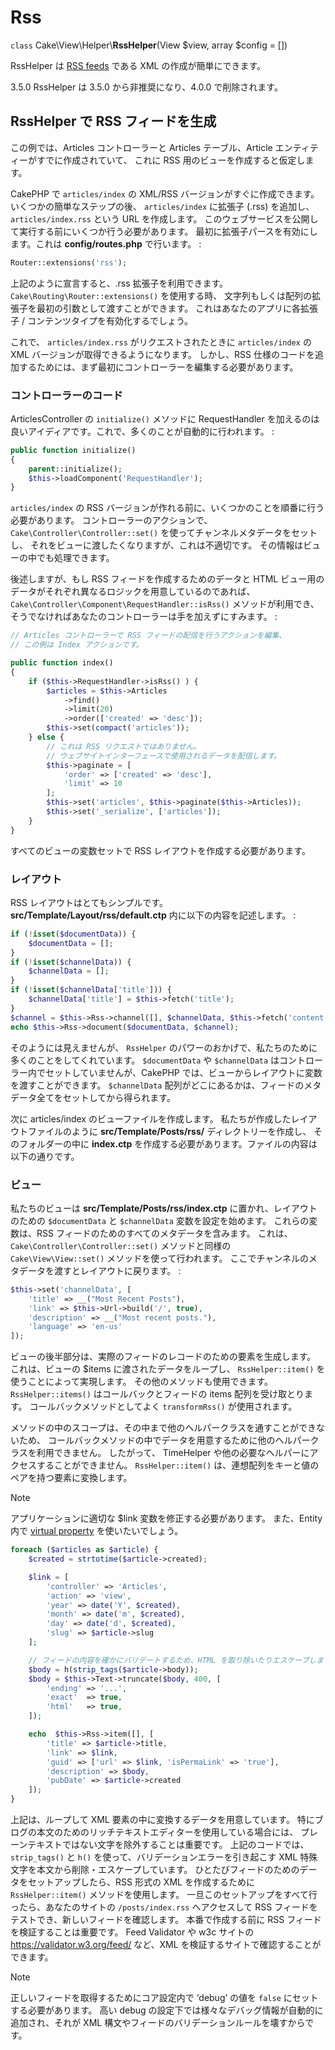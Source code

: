 # Rss

`class` Cake\\View\\Helper\\**RssHelper**(View $view, array $config = [])

RssHelper は [RSS feeds](https://en.wikipedia.org/wiki/RSS) である XML の作成が簡単にできます。

<div class="deprecated">

3.5.0
RssHelper は 3.5.0 から非推奨になり、4.0.0 で削除されます。

</div>

## RssHelper で RSS フィードを生成

この例では、Articles コントローラーと Articles テーブル、Article エンティティーがすでに作成されていて、
これに RSS 用のビューを作成すると仮定します。

CakePHP で `articles/index` の XML/RSS バージョンがすぐに作成できます。
いくつかの簡単なステップの後、 `articles/index` に拡張子 (.rss) を追加し、
`articles/index.rss` という URL を作成します。
このウェブサービスを公開して実行する前にいくつか行う必要があります。
最初に拡張子パースを有効にします。これは **config/routes.php** で行います。
:

``` php
Router::extensions('rss');
```

上記のように宣言すると、.rss 拡張子を利用できます。
`Cake\Routing\Router::extensions()` を使用する時、
文字列もしくは配列の拡張子を最初の引数として渡すことができます。
これはあなたのアプリに各拡張子 / コンテンツタイプを有効化するでしょう。

これで、 `articles/index.rss` がリクエストされたときに `articles/index` の XML バージョンが取得できるようになります。
しかし、RSS 仕様のコードを追加するためには、まず最初にコントローラーを編集する必要があります。

### コントローラーのコード

ArticlesController の `initialize()` メソッドに RequestHandler を加えるのは 良いアイディアです。これで、多くのことが自動的に行われます。
:

``` php
public function initialize()
{
    parent::initialize();
    $this->loadComponent('RequestHandler');
}
```

`articles/index` の RSS バージョンが作れる前に、いくつかのことを順番に行う必要があります。
コントローラーのアクションで、 `Cake\Controller\Controller::set()` を使ってチャンネルメタデータをセットし、
それをビューに渡したくなりますが、これは不適切です。
その情報はビューの中でも処理できます。

後述しますが、もし RSS フィードを作成するためのデータと HTML ビュー用のデータがそれぞれ異なるロジックを用意しているのであれば、
`Cake\Controller\Component\RequestHandler::isRss()` メソッドが利用でき、そうでなければあなたのコントローラーは手を加えずにすみます。
:

``` php
// Articles コントローラーで RSS フィードの配信を行うアクションを編集、
// この例は Index アクションです。

public function index()
{
    if ($this->RequestHandler->isRss() ) {
        $articles = $this->Articles
            ->find()
            ->limit(20)
            ->order(['created' => 'desc']);
        $this->set(compact('articles'));
    } else {
        // これは RSS リクエストではありません。
        // ウェブサイトインターフェースで使用されるデータを配信します。
        $this->paginate = [
            'order' => ['created' => 'desc'],
            'limit' => 10
        ];
        $this->set('articles', $this->paginate($this->Articles));
        $this->set('_serialize', ['articles']);
    }
}
```

すべてのビューの変数セットで RSS レイアウトを作成する必要があります。

### レイアウト

RSS レイアウトはとてもシンプルです。 **src/Template/Layout/rss/default.ctp** 内に以下の内容を記述します。
:

``` php
if (!isset($documentData)) {
    $documentData = [];
}
if (!isset($channelData)) {
    $channelData = [];
}
if (!isset($channelData['title'])) {
    $channelData['title'] = $this->fetch('title');
}
$channel = $this->Rss->channel([], $channelData, $this->fetch('content'));
echo $this->Rss->document($documentData, $channel);
```

そのようには見えませんが、 `RssHelper` のパワーのおかげで、私たちのために多くのことをしてくれています。
`$documentData` や `$channelData` はコントローラー内でセットしていませんが、CakePHP では、ビューからレイアウトに変数を渡すことができます。
`$channelData` 配列がどこにあるかは、フィードのメタデータ全てをセットしてから得られます。

次に articles/index のビューファイルを作成します。
私たちが作成したレイアウトファイルのように **src/Template/Posts/rss/** ディレクトリーを作成し、
そのフォルダーの中に **index.ctp** を作成する必要があります。ファイルの内容は以下の通りです。

### ビュー

私たちのビューは **src/Template/Posts/rss/index.ctp** に置かれ、レイアウトのための `$documentData` と `$channelData` 変数を設定を始めます。
これらの変数は、RSS フィードのためのすべてのメタデータを含みます。
これは、 `Cake\Controller\Controller::set()` メソッドと同様の `Cake\View\View::set()` メソッドを使って行われます。
ここでチャンネルのメタデータを渡すとレイアウトに戻ります。
:

``` php
$this->set('channelData', [
    'title' => __("Most Recent Posts"),
    'link' => $this->Url->build('/', true),
    'description' => __("Most recent posts."),
    'language' => 'en-us'
]);
```

ビューの後半部分は、実際のフィードのレコードのための要素を生成します。
これは、ビューの \$items に渡されたデータをループし、 `RssHelper::item()` を使うことによって実現します。
その他のメソッドも使用できます。 `RssHelper::items()` はコールバックとフィードの items 配列を受け取とります。
コールバックメソッドとしてよく `transformRss()` が使用されます。

メソッドの中のスコープは、その中まで他のヘルパークラスを通すことができないため、
コールバックメソッドの中でデータを用意するために他のヘルパークラスを利用できません。
したがって、 TimeHelper や他の必要なヘルパーにアクセスすることができません。
`RssHelper::item()` は、連想配列をキーと値のペアを持つ要素に変換します。

> [!NOTE]
> アプリケーションに適切な \$link 変数を修正する必要があります。
> また、Entity 内で [virtual property](../../orm/entities#entities-virtual-properties) を使いたいでしょう。

``` php
foreach ($articles as $article) {
    $created = strtotime($article->created);

    $link = [
        'controller' => 'Articles',
        'action' => 'view',
        'year' => date('Y', $created),
        'month' => date('m', $created),
        'day' => date('d', $created),
        'slug' => $article->slug
    ];

    // フィードの内容を確かにバリデートするため、HTML を取り除いたりエスケープします。
    $body = h(strip_tags($article->body));
    $body = $this->Text->truncate($body, 400, [
        'ending' => '...',
        'exact'  => true,
        'html'   => true,
    ]);

    echo  $this->Rss->item([], [
        'title' => $article->title,
        'link' => $link,
        'guid' => ['url' => $link, 'isPermaLink' => 'true'],
        'description' => $body,
        'pubDate' => $article->created
    ]);
}
```

上記は、ループして XML 要素の中に変換するデータを用意しています。
特にブログの本文のためのリッチテキストエディターを使用している場合には、 プレーンテキストではない文字を除外することは重要です。
上記のコードでは、 `strip_tags()` と `h()` を使って、バリデーションエラーを引き起こす XML 特殊文字を本文から削除・エスケープしています。
ひとたびフィードのためのデータをセットアップしたら、RSS 形式の XML を作成するために `RssHelper::item()` メソッドを使用します。
一旦このセットアップをすべて行ったら、あなたのサイトの `/posts/index.rss` へアクセスして RSS フィードをテストでき、新しいフィードを確認します。
本番で作成する前に RSS フィードを検証することは重要です。
Feed Validator や w3c サイトの <https://validator.w3.org/feed/> など、XML を検証するサイトで確認することができます。

> [!NOTE]
> 正しいフィードを取得するためにコア設定内で ‘debug’ の値を `false` にセットする必要があります。
> 高い debug の設定下では様々なデバッグ情報が自動的に追加され、それが XML 構文やフィードのバリデーションルールを壊すからです。
